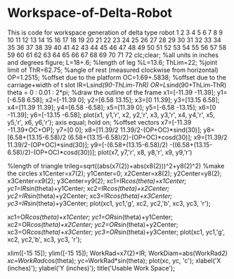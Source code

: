 # Workspace-of-Delta-Robot
This is code for workspace generation of delta type robot
1
 2
 3
 4
 5
 6
 7
 8
 9
10
11
12
13
14
15
16
17
18
19
20
21
22
23
24
25
26
27
28
29
30
31
32
33
34
35
36
37
38
39
40
41
42
43
44
45
46
47
48
49
50
51
52
53
54
55
56
57
58
59
60
61
62
63
64
65
66
67
68
69
70
71
72
clc;clear;
%all units in inches and degrees
figure;
L=18+.6; %length of leg
%L=13.6;
ThLim=22; %joint limit of 
ThR=62.75; %angle of rest (measured clockwise from horizontal)
OP=1.2515; %offset due to the platform
OC=1.69+.5838; %offset due to the carriage+width of t slot
IR=L*sind(90-ThLim-ThR)
OR=L*sind(90+ThLim-ThR)
theta = 0 : 0.01 : 2*pi;
%draw the outline of the frame
x1=[-11.39 -11.39];
y1=[-6.58 6.58];
x2=[-11.39 0];
y2=[6.58 13.15];
x3=[0 11.39];
y3=[13.15 6.58];
x4=[11.39 11.39];
y4=[6.58 -6.58];
x5=[11.39 0];
y5=[-6.58 -13.15];
x6=[0 -11.39];
y6=[-13.15 -6.58];
plot(x1, y1,'r', x2, y2,'r', x3, y3,'r', x4, y4,'r', x5, y5,'r', x6, y6,'r');
axis equal;
hold on;
%offset vectors
x7=[-11.39 -11.39+OC+OP];
y7=[0 0];
x8=[11.39/2 11.39/2-(OP+OC)*sind(30)];
y8=[6.58+(13.15-6.58)/2 (6.58+(13.15-6.58)/2)-(OP+OC)*cosd(30)];
x9=[11.39/2 11.39/2-(OP+OC)*sind(30)];
y9=[-(6.58+(13.15-6.58)/2) -((6.58+(13.15-6.58)/2)-(OP+OC)*cosd(30))];
plot(x7, y7,'r', x8, y8,'r', x9, y9,'r')

%length of triangle
trileg=sqrt((abs(x7(2))+abs(x8(2)))^2+y8(2)^2)
%make the circles
x1Center=x7(2);
y1Center=0;
x2Center=x8(2);
y2Center=y8(2);
x3Center=x9(2);
y3Center=y9(2);
xc1=IR*cos(theta)+x1Center;
yc1=IR*sin(theta)+y1Center;
xc2=IR*cos(theta)+x2Center;
yc2=IR*sin(theta)+y2Center;
xc3=IR*cos(theta)+x3Center;
yc3=IR*sin(theta)+y3Center;
plot(xc1, yc1,'g', xc2, yc2,'b', xc3, yc3, 'r');

xc1=OR*cos(theta)+x1Center;
yc1=OR*sin(theta)+y1Center;
xc2=OR*cos(theta)+x2Center;
yc2=OR*sin(theta)+y2Center;
xc3=OR*cos(theta)+x3Center;
yc3=OR*sin(theta)+y3Center;
plot(xc1, yc1,'g', xc2, yc2,'b', xc3, yc3, 'r');

xlim([-15 15]);
ylim([-15 15]);
WorkRad=x7(2)+IR;
WorkDiam=abs(WorkRad*2)
xc=WorkRad*cos(theta);
yc=WorkRad*sin(theta);
plot(xc, yc, 'c');
xlabel('X (inches)');
ylabel('Y (inches)');
title('Usable Work Space');
